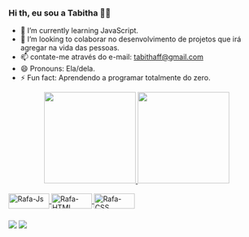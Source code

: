 ### Hi th, eu sou a Tabitha 🙋‍♀️

- 🌱 I’m currently learning  JavaScript.
- 👯 I’m looking to  colaborar no  desenvolvimento de projetos que irá agregar na vida das pessoas.
- 📫  contate-me através do e-mail: tabithaff@gmail.com
- 😄 Pronouns: Ela/dela.
- ⚡ Fun fact:  Aprendendo  a programar totalmente do zero.

<div align="center">
  <a href="https://github.com/Tabitha-Silva98">
  <img height="180em" src="https://github-readme-stats.vercel.app/api?username=TabithaSilva&show_icons=true&theme=dark&include_all_commits=true&count_private=true"/>
  <img height="180em" src="https://github-readme-stats.vercel.app/api/top-langs/?username=tabithasilva&layout=compact&langs_count=7&theme=dark"/>
</div>
  
  <div style="display: inline_block"><br>
  <img align="center" alt="Rafa-Js" height="30" width="80" src="https://img.shields.io/badge/JavaScript-323330?style=for-the-badge&logo=javascript&logoColor=F7DF1E">
  <img align="center" alt="Rafa-HTML" height="30" width="80" src="https://img.shields.io/badge/HTML5-E34F26?style=for-the-badge&logo=html5&logoColor=white">
  <img align="center" alt="Rafa-CSS" height="30" width="80" src="https://img.shields.io/badge/CSS-239120?&style=for-the-badge&logo=css3&logoColor=white">
</div>
  
  ###
  
  <div>
  <a href = "mailto:tabithaff@gmail.com"><img src="https://img.shields.io/badge/-Gmail-%23333?style=for-the-badge&logo=gmail&logoColor=white" destino ="_blank"></a>
  <a href="https://www.linkedin.com/in/tabitha-silva-47b15714a/" target="_blank"><img src="https://img.shields.io/badge/LinkedIn-0077B5?style=for-the-badge&logo=linkedin&logoColor=white"></a>
 </div>


